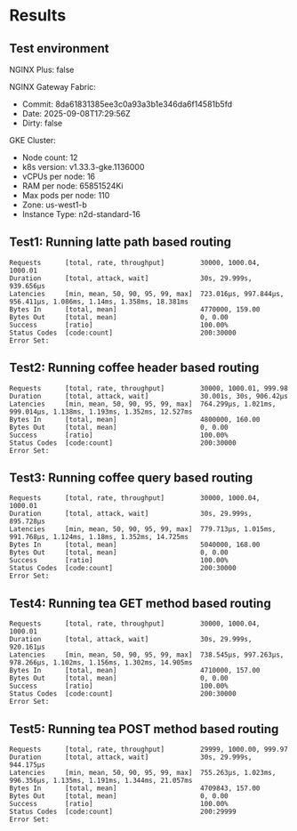 # Results

## Test environment

NGINX Plus: false

NGINX Gateway Fabric:

- Commit: 8da61831385ee3c0a93a3b1e346da6f14581b5fd
- Date: 2025-09-08T17:29:56Z
- Dirty: false

GKE Cluster:

- Node count: 12
- k8s version: v1.33.3-gke.1136000
- vCPUs per node: 16
- RAM per node: 65851524Ki
- Max pods per node: 110
- Zone: us-west1-b
- Instance Type: n2d-standard-16

## Test1: Running latte path based routing

```text
Requests      [total, rate, throughput]         30000, 1000.04, 1000.01
Duration      [total, attack, wait]             30s, 29.999s, 939.656µs
Latencies     [min, mean, 50, 90, 95, 99, max]  723.016µs, 997.844µs, 956.411µs, 1.086ms, 1.14ms, 1.358ms, 18.381ms
Bytes In      [total, mean]                     4770000, 159.00
Bytes Out     [total, mean]                     0, 0.00
Success       [ratio]                           100.00%
Status Codes  [code:count]                      200:30000  
Error Set:
```

## Test2: Running coffee header based routing

```text
Requests      [total, rate, throughput]         30000, 1000.01, 999.98
Duration      [total, attack, wait]             30.001s, 30s, 906.42µs
Latencies     [min, mean, 50, 90, 95, 99, max]  764.299µs, 1.021ms, 999.014µs, 1.138ms, 1.193ms, 1.352ms, 12.527ms
Bytes In      [total, mean]                     4800000, 160.00
Bytes Out     [total, mean]                     0, 0.00
Success       [ratio]                           100.00%
Status Codes  [code:count]                      200:30000  
Error Set:
```

## Test3: Running coffee query based routing

```text
Requests      [total, rate, throughput]         30000, 1000.04, 1000.01
Duration      [total, attack, wait]             30s, 29.999s, 895.728µs
Latencies     [min, mean, 50, 90, 95, 99, max]  779.713µs, 1.015ms, 991.768µs, 1.124ms, 1.18ms, 1.352ms, 14.725ms
Bytes In      [total, mean]                     5040000, 168.00
Bytes Out     [total, mean]                     0, 0.00
Success       [ratio]                           100.00%
Status Codes  [code:count]                      200:30000  
Error Set:
```

## Test4: Running tea GET method based routing

```text
Requests      [total, rate, throughput]         30000, 1000.04, 1000.01
Duration      [total, attack, wait]             30s, 29.999s, 920.161µs
Latencies     [min, mean, 50, 90, 95, 99, max]  738.545µs, 997.263µs, 978.266µs, 1.102ms, 1.156ms, 1.302ms, 14.905ms
Bytes In      [total, mean]                     4710000, 157.00
Bytes Out     [total, mean]                     0, 0.00
Success       [ratio]                           100.00%
Status Codes  [code:count]                      200:30000  
Error Set:
```

## Test5: Running tea POST method based routing

```text
Requests      [total, rate, throughput]         29999, 1000.00, 999.97
Duration      [total, attack, wait]             30s, 29.999s, 944.175µs
Latencies     [min, mean, 50, 90, 95, 99, max]  755.263µs, 1.023ms, 996.356µs, 1.135ms, 1.191ms, 1.344ms, 21.057ms
Bytes In      [total, mean]                     4709843, 157.00
Bytes Out     [total, mean]                     0, 0.00
Success       [ratio]                           100.00%
Status Codes  [code:count]                      200:29999  
Error Set:
```
